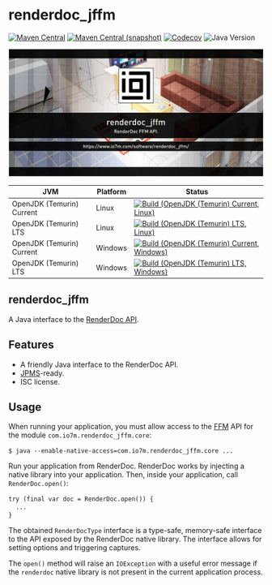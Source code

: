 renderdoc_jffm
===

[![Maven Central](https://img.shields.io/maven-central/v/com.io7m.renderdoc_jffm/com.io7m.renderdoc_jffm.svg?style=flat-square)](http://search.maven.org/#search%7Cga%7C1%7Cg%3A%22com.io7m.renderdoc_jffm%22)
[![Maven Central (snapshot)](https://img.shields.io/nexus/s/com.io7m.renderdoc_jffm/com.io7m.renderdoc_jffm?server=https%3A%2F%2Fs01.oss.sonatype.org&style=flat-square)](https://s01.oss.sonatype.org/content/repositories/snapshots/com/io7m/renderdoc_jffm/)
[![Codecov](https://img.shields.io/codecov/c/github/io7m-com/renderdoc_jffm.svg?style=flat-square)](https://codecov.io/gh/io7m-com/renderdoc_jffm)
![Java Version](https://img.shields.io/badge/22-java?label=java&color=d4e65c)

![com.io7m.renderdoc_jffm](./src/site/resources/renderdoc_jffm.jpg?raw=true)

| JVM | Platform | Status |
|-----|----------|--------|
| OpenJDK (Temurin) Current | Linux | [![Build (OpenJDK (Temurin) Current, Linux)](https://img.shields.io/github/actions/workflow/status/io7m-com/renderdoc_jffm/main.linux.temurin.current.yml)](https://www.github.com/io7m-com/renderdoc_jffm/actions?query=workflow%3Amain.linux.temurin.current)|
| OpenJDK (Temurin) LTS | Linux | [![Build (OpenJDK (Temurin) LTS, Linux)](https://img.shields.io/github/actions/workflow/status/io7m-com/renderdoc_jffm/main.linux.temurin.lts.yml)](https://www.github.com/io7m-com/renderdoc_jffm/actions?query=workflow%3Amain.linux.temurin.lts)|
| OpenJDK (Temurin) Current | Windows | [![Build (OpenJDK (Temurin) Current, Windows)](https://img.shields.io/github/actions/workflow/status/io7m-com/renderdoc_jffm/main.windows.temurin.current.yml)](https://www.github.com/io7m-com/renderdoc_jffm/actions?query=workflow%3Amain.windows.temurin.current)|
| OpenJDK (Temurin) LTS | Windows | [![Build (OpenJDK (Temurin) LTS, Windows)](https://img.shields.io/github/actions/workflow/status/io7m-com/renderdoc_jffm/main.windows.temurin.lts.yml)](https://www.github.com/io7m-com/renderdoc_jffm/actions?query=workflow%3Amain.windows.temurin.lts)|

## renderdoc_jffm

A Java interface to the [RenderDoc API](https://renderdoc.org).

## Features

* A friendly Java interface to the RenderDoc API.
* [JPMS](https://en.wikipedia.org/wiki/Java_Platform_Module_System)-ready.
* ISC license.

## Usage

When running your application, you must allow access to the
[FFM](https://openjdk.org/jeps/454) API for the module
`com.io7m.renderdoc_jffm.core`:

```
$ java --enable-native-access=com.io7m.renderdoc_jffm.core ...
```

Run your application from RenderDoc. RenderDoc works by injecting a native
library into your application. Then, inside your application, call
`RenderDoc.open()`:

```
try (final var doc = RenderDoc.open()) {
  ...
}
```

The obtained `RenderDocType` interface is a type-safe, memory-safe interface
to the API exposed by the RenderDoc native library. The interface allows for
setting options and triggering captures.

The `open()` method will raise an `IOException` with a useful error message
if the `renderdoc` native library is not present in the current application
process.


